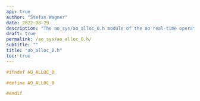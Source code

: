 ```yaml
---
api: true
author: "Stefan Wagner"
date: 2022-08-29
description: "The ao_sys/ao_alloc_0.h module of the ao real-time operating system."
draft: true
permalink: /ao_sys/ao_alloc_0.h/ 
subtitle: ""
title: "ao_alloc_0.h"
toc: true
---
```


```c
#ifndef AO_ALLOC_0

#define AO_ALLOC_0

#endif

```
